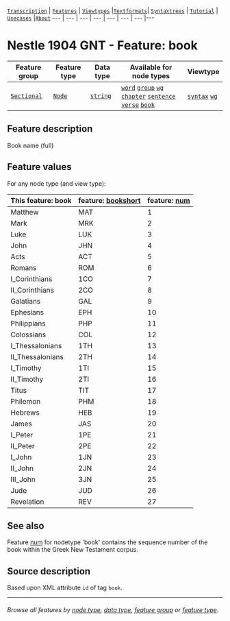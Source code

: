 <a name="start"></a>
[`Transcription`](../transcription.md#start) | [`Features`](README.md#start) | [`Viewtypes`](../viewtypes.md#start) |[`Textformats`](../textformats.md#start)|  [`Syntaxtrees`](../syntaxtrees.md#start) | [`Tutorial`](../../tutorial/README.md#start) | [`Usecases`](../usecases/README.md#start) |[`About`](../about.md#start)
---  | --- | --- | --- | --- | --- | --- |---

# Nestle 1904 GNT - Feature: book

Feature group | Feature type | Data type | Available for node types | Viewtype
---  | --- | --- | --- | ---
[`Sectional`](featuresbygroup.md#sectional-features) | [`Node`](featuresbyfeaturetype.md#node-features) | [`string`](featuresbydatatype.md#string-datatype) | [`word`](featuresbynodetype.md#word-nodes) [`group`](featuresbynodetype.md#group-nodes) [`wg`](featuresbynodetype.md#wg-nodes) [`chapter`](featuresbynodetype.md#chapter-nodes) [`sentence`](featuresbynodetype.md#sentence-nodes) [`verse`](featuresbynodetype.md#verse-nodes)  [`book`](featuresbynodetype.md#book-notes) | [`syntax`](../syntactic-view.md#start) [`wg`](../wg-view.md#start)

## Feature description

Book name (full) 

## Feature values

For any node type (and view type):

This feature: book | feature: [bookshort](bookshort.md#readme) | feature: [num](num.md#readme)
--- | --- | ---
Matthew | MAT | 1
Mark | MRK | 2
Luke | LUK | 3
John | JHN | 4
Acts | ACT | 5
Romans | ROM | 6
I_Corinthians | 1CO | 7
II_Corinthians | 2CO | 8
Galatians | GAL | 9
Ephesians | EPH | 10
Philippians | PHP | 11
Colossians | COL | 12
I_Thessalonians | 1TH | 13
II_Thessalonians | 2TH | 14
I_Timothy | 1TI | 15
II_Timothy | 2TI | 16
Titus | TIT | 17
Philemon | PHM | 18
Hebrews | HEB | 19
James | JAS | 20
I_Peter | 1PE | 21
II_Peter | 2PE | 22
I_John | 1JN | 23
II_John | 2JN | 24
III_John | 3JN | 25
Jude | JUD | 26
Revelation | REV | 27

## See also

Feature [num](num.md#readme) for nodetype 'book' contains the sequence number of the book within the Greek New Testament corpus.

## Source description

Based upon XML attribute `id` of tag `book`.

---
###### *Browse all features by [node type](featuresbynodetype.md#start), [data type](featuresbydatatype.md#start), [feature group](featuresbygroup.md#start) or [feature type](featuresbyfeaturetype.md#start).*

